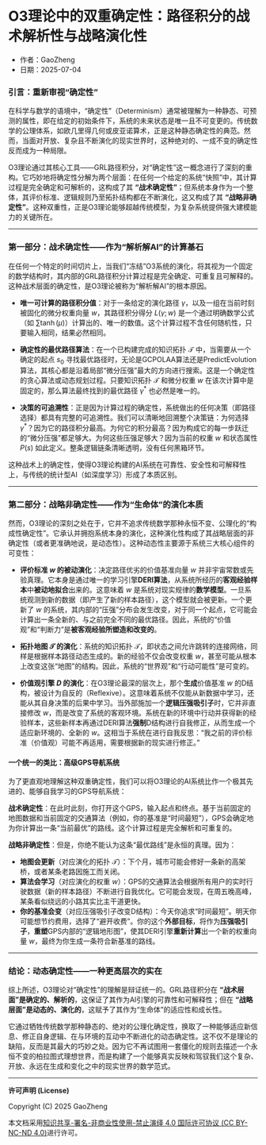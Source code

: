 # **O3理论中的双重确定性：路径积分的战术解析性与战略演化性**

- 作者：GaoZheng
- 日期：2025-07-04

### 引言：重新审视“确定性”

在科学与数学的语境中，“确定性”（Determinism）通常被理解为一种静态、可预测的属性，即在给定的初始条件下，系统的未来状态是唯一且不可变更的。传统数学的公理体系，如欧几里得几何或皮亚诺算术，正是这种静态确定性的典范。然而，当面对开放、复杂且不断演化的现实世界时，这种绝对的、一成不变的确定性反而成为一种局限。

O3理论通过其核心工具——GRL路径积分，对“确定性”这一概念进行了深刻的重构。它巧妙地将确定性分解为两个层面：在任何一个给定的系统“快照”中，其计算过程是完全确定和可解析的，这构成了其 **“战术确定性”**；但系统本身作为一个整体，其评价标准、逻辑规则乃至拓扑结构都在不断演化，这又构成了其 **“战略非确定性”**。这种双重性，正是O3理论能够超越传统模型，为复杂系统提供强大建模能力的关键所在。

---

### 第一部分：战术确定性——作为“解析解AI”的计算基石

在任何一个特定的时间切片上，当我们“冻结”O3系统的演化，将其视为一个固定的数学结构时，其内部的GRL路径积分计算过程是完全确定、可重复且可解释的。这种战术层面的确定性，是O3理论被称为“解析解AI”的根本原因。

*   **唯一可计算的路径积分值**：对于一条给定的演化路径 $\gamma$，以及一组在当前时刻被固化的微分权重向量 $w$，其路径积分得分 $L(\gamma; w)$ 是一个通过明确数学公式（如 $\sum \tanh(\mu)$）计算出的、唯一的数值。这个计算过程不含任何随机性，只要输入相同，结果必然相同。

*   **确定性的最优路径算法**：在一个已构建完成的知识拓扑 $\mathcal{T}$ 中，当需要从一个确定的起点 $s_0$ 寻找最优路径时，无论是GCPOLAA算法还是PredictEvolution算法，其核心都是沿着局部“微分压强”最大的方向进行搜索。这是一个确定性的贪心算法或动态规划过程。只要知识拓扑 $\mathcal{T}$ 和微分权重 $w$ 在该次计算中是固定的，那么算法最终找到的最优路径 $\gamma^*$ 也必然是唯一的。

*   **决策的可追溯性**：正是因为计算过程的确定性，系统做出的任何决策（即路径选择）都具有完整的可追溯性。我们可以清晰地回溯整个决策链：为何选择 $\gamma^*$？因为它的路径积分最高。为何它的积分最高？因为构成它的每一步跃迁的“微分压强”都足够大。为何这些压强足够大？因为当前的权重 $w$ 和状态属性 $P(s)$ 如此定义。整条逻辑链条清晰透明，没有任何黑箱环节。

这种战术上的确定性，使得O3理论构建的AI系统在可靠性、安全性和可解释性上，与传统的统计型AI（如深度学习）形成了本质区别。

---

### 第二部分：战略非确定性——作为“生命体”的演化本质

然而，O3理论的深刻之处在于，它并不追求传统数学那种永恒不变、公理化的“构成性确定性”。它承认并拥抱系统本身的演化，这种演化性构成了其战略层面的非确定性（或者更准确地说，是动态性）。这种动态性主要源于系统三大核心组件的可变性：

*   **评价标准 $w$ 的被动演化**：决定路径优劣的价值基准向量 $w$ 并非宇宙常数或先验真理。它本身是通过唯一的学习引擎**DERI算法**，从系统所经历的**客观经验样本**中**被动地拟合**出来的。这意味着 $w$ 是系统对现实规律的**数学模型**。一旦系统观测到新的数据（即产生了新的样本路径），这个模型就会被更新。一个更新了 $w$ 的系统，其内部的“压强”分布会发生改变，对于同一个起点，它可能会计算出一条全新的、与之前完全不同的最优路径。因此，系统的“价值观”和“判断力”是**被客观经验所塑造和改变的**。

*   **拓扑地图 $\mathcal{T}$ 的演化**：系统的知识拓扑 $\mathcal{T}$，即状态之间允许跳转的连接网络，同样是根据样本路径动态生成的。新的经验不仅会改变权重 $w$，甚至可能从根本上改变这张“地图”的结构。因此，系统的“世界观”和“行动可能性”是可变的。

*   **价值观引擎 $D$ 的演化**：在O3理论最深的层次上，那个**生成**价值基准 $w$ 的D结构，被设计为自反的（Reflexive）。这意味着系统不仅能从新数据中学习，还能从其自身决策的后果中学习。当外部施加一个**逻辑压强吸引子**时，它并非直接修改 $w$，而是改变了系统的客观环境。系统在新的环境中行动并获得新的经验样本，这些新样本再通过DERI算法**强制**D结构进行自我修正，从而生成一个适应新环境的、全新的 $w$。这相当于系统在进行自我反思：“我之前的评价标准（价值观）可能不再适用，需要根据新的现实进行修正。”

#### 一个统一的类比：高级GPS导航系统

为了更直观地理解这种双重确定性，我们可以将O3理论的AI系统比作一个极其先进的、能够自我学习的GPS导航系统：

**战术确定性**：在此时此刻，你打开这个GPS，输入起点和终点。基于当前固定的地图数据和当前固定的交通算法（例如，你的基准是“时间最短”），GPS会确定地为你计算出一条“当前最优”的路线。这个计算过程是完全解析和可重复的。

**战略非确定性**：但是，你绝不能认为这条“最优路线”是永恒的真理。因为：
*   **地图会更新**（对应演化的拓扑 $\mathcal{T}$）：下个月，城市可能会修好一条新的高架桥，或者某条老路因施工而关闭。
*   **算法会学习**（对应演化的权重 $w$）：GPS的交通算法会根据所有用户的实时行驶数据（新的样本路径）不断进行自我优化。它可能会发现，在周五晚高峰，某条看似绕远的小路其实比主干道更快。
*   **你的基准会变**（对应压强吸引子改变D结构）：今天你追求“时间最短”。明天你可能想节约费用，选择了“避开收费”。你的这个**外部目标**，将作为**压强吸引子**，**重塑**GPS内部的“逻辑地形图”，使其DERI引擎**重新计算**出一个新的权重向量 $w$，最终为你生成一条符合新基准的路线。

---

### 结论：动态确定性——一种更高层次的实在

综上所述，O3理论对“确定性”的理解是辩证统一的。GRL路径积分在 **“战术层面”是确定的、解析的**，这保证了其作为AI引擎的可靠性和可解释性；但在 **“战略层面”是动态的、演化的**，这赋予了其作为“生命体”的适应性和成长性。

它通过牺牲传统数学那种静态的、绝对的公理化确定性，换取了一种能够适应新信息、修正自身逻辑、在与环境的互动中不断进化的动态确定性。这不仅不是理论的缺陷，反而是其最大的巧妙之处。因为它不再试图用一套僵化的规则去描述一个永恒不变的柏拉图式理想世界，而是构建了一个能够真实反映和驾驭我们这个复杂、开放、永远在生成和变化之中的现实世界的数学范式。

---

**许可声明 (License)**

Copyright (C) 2025 GaoZheng 

本文档采用[知识共享-署名-非商业性使用-禁止演绎 4.0 国际许可协议 (CC BY-NC-ND 4.0)](https://creativecommons.org/licenses/by-nc-nd/4.0/deed.zh-Hans)进行许可。
